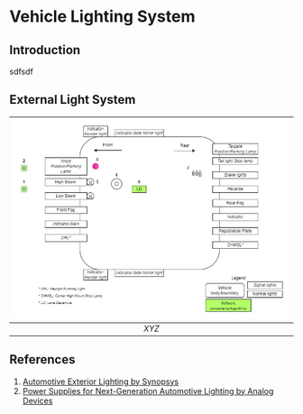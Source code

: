 # **Vehicle Lighting System**

## Introduction
sdfsdf

## External Light System
| ![External Lights](ExternalLights.jpg) |
|:--:|
| *XYZ* |

## References
1. [Automotive Exterior Lighting by Synopsys](https://www.synopsys.com/automotive/what-is-automotive-exterior-lighting.html)
2. [Power Supplies for Next-Generation Automotive Lighting by Analog Devices](https://www.analog.com/en/technical-articles/power-supplies-for-nextgeneration-automotive-lighting.html)